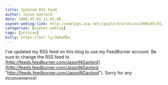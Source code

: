 ```yaml
---
title: Updated RSS Feed
author: Jason Gaylord
date: 2008-05-01 11:01:00
aspnet-weblog-link: http://weblogs.asp.net/jgaylord/archive/2008/05/01/updated-rss-feed.aspx
categories: [aspnet-weblog]
tags: [archive]
bitly: https://bit.ly/3bRuMEe
---
```


I've updated my RSS feed on this blog to use my FeedBurner account. Be sure to change the RSS feed to [http://feeds.feedburner.com/JasonNGaylord](http://feeds.feedburner.com/JasonNGaylord "http://feeds.feedburner.com/JasonNGaylord"). Sorry for any inconvenience!